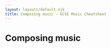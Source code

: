 ```yaml
---
layout: layouts/default.njk
title: Composing music - GCSE Music Cheatsheet
---
```


# Composing music